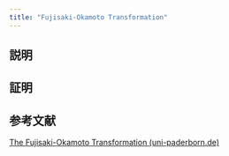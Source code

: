 ```yaml
---
title: "Fujisaki-Okamoto Transformation"
---
```


## 説明

## 証明


## 参考文献
[The Fujisaki-Okamoto Transformation (uni-paderborn.de)](https://cs.uni-paderborn.de/fileadmin/informatik/fg/cuk/Lehre/Abschlussarbeiten/Bachelorarbeiten/2014/BA_Lippert_FOT_final.pdf)
